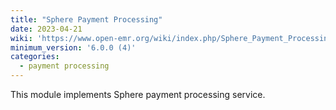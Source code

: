 ```yaml
---
title: "Sphere Payment Processing"
date: 2023-04-21
wiki: 'https://www.open-emr.org/wiki/index.php/Sphere_Payment_Processing_Module'
minimum_version: '6.0.0 (4)'
categories:
  - payment processing
---
```

This module implements Sphere payment processing service.
<!--more-->
